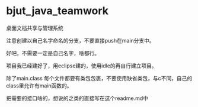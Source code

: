 # bjut_java_teamwork
桌面文档共享与管理系统

注意创建以自己名字命名的分支，不要直接push在main分支中。

好吧，不需要一定是自己名字，啥都行。



项目我已经建好了，用eclipse建的，使用idle的再自行建立项目。

除了main.class 每个文件都要有类包包裹，不要使用缺省类包，与c不同，自己的class里允许有main函数的。



把需要的接口啥的，想说的之类的直接写在这个readme.md中